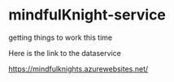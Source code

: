 # mindfulKnight-service

getting things to work this time

Here is the link to the dataservice

https://mindfulknights.azurewebsites.net/
